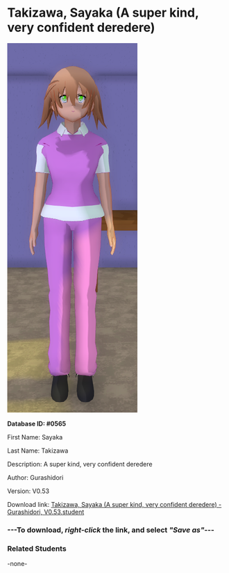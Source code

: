 # Takizawa, Sayaka (A super kind, very confident deredere)

<img src="../../Files/Images/Takizawa, Sayaka (A super kind, very confident deredere).png" title="Takizawa, Sayaka (A super kind, very confident deredere) - Gurashidori, V0.53">

**Database ID: #0565**

First Name: Sayaka

Last Name: Takizawa

Description: A super kind, very confident deredere

Author: Gurashidori

Version: V0.53

Download link: <a href="https://raw.githubusercontent.com/Arbiter1223/Daigaku-Gurashi-Custom-Students/master/Files/Student%20Files/Takizawa%2C%20Sayaka%20(A%20super%20kind%2C%20very%20confident%20deredere)%20-%20Gurashidori%2C%20V0.53.student">Takizawa, Sayaka (A super kind, very confident deredere) - Gurashidori, V0.53.student</a>

### ---**To download, _right-click_ the link, and select _"Save as"_**---

### Related Students

-none-
